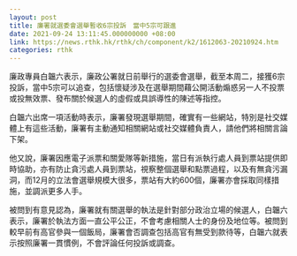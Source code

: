 ```yaml
---
layout: post
title: 廉署就選委會選舉暫收6宗投訴　當中5宗可跟進
date: 2021-09-24 13:11:45.000000000 +08:00
link: https://news.rthk.hk/rthk/ch/component/k2/1612063-20210924.htm
categories: rthk
---
```


廉政專員白韞六表示，廉政公署就日前舉行的選委會選舉，截至本周二，接獲6宗投訴，當中5宗可以追查，包括懷疑涉及在選舉期間藉公開活動煽惑另一人不投票或投無效票、發布關於候選人的虛假或具誤導性的陳述等指控。

白韞六出席一項活動時表示，廉署發現選舉期間，確實有一些網站，特別是社交媒體上有這些活動，廉署有主動通知相關網站或社交媒體負責人，請他們將相關言論下架。

他又說，廉署因應電子派票和關愛隊等新措施，當日有派執行處人員到票站提供即時協助，亦有防止貪污處人員到票站，視察整個選舉和點票過程，以及有無貪污漏洞，而12月的立法會選舉規模大很多，票站有大約600個，廉署亦會採取同樣措施，並調派更多人手。

被問到有意見認為，廉署就有關選舉的執法是針對部分政治立場的候選人，白韞六表示，廉署於執法方面一直公平公正，不會考慮相關人士的身份及地位等。被問到較早前有高官參與一個飯局，廉署會否調查包括高官有無受到款待等，白韞六就表示按照廉署一貫慣例，不會評論任何投訴或調查。
